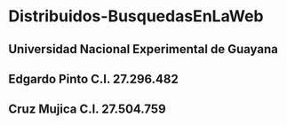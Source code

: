 # Distribuidos-BusquedasEnLaWeb

## Universidad Nacional Experimental de Guayana

## Edgardo Pinto C.I. 27.296.482
## Cruz Mujica C.I. 27.504.759
